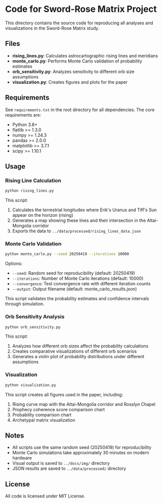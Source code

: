 # Code for Sword-Rose Matrix Project

This directory contains the source code for reproducing all analyses and visualizations in the Sword-Rose Matrix study.

## Files

- **rising_lines.py**: Calculates astrocartographic rising lines and meridians
- **monte_carlo.py**: Performs Monte Carlo validation of probability estimates
- **orb_sensitivity.py**: Analyzes sensitivity to different orb size assumptions
- **visualization.py**: Creates figures and plots for the paper

## Requirements

See `requirements.txt` in the root directory for all dependencies. The core requirements are:

- Python 3.8+
- flatlib >= 1.3.0
- numpy >= 1.24.3
- pandas >= 2.0.0
- matplotlib >= 3.7.1
- scipy >= 1.10.1

## Usage

### Rising Line Calculation

```bash
python rising_lines.py
```

This script:
1. Calculates the terrestrial longitudes where Erik's Uranus and Tiff's Sun appear on the horizon (rising)
2. Generates a map showing these lines and their intersection in the Altai-Mongolia corridor
3. Exports the data to `../data/processed/rising_lines_data.json`

### Monte Carlo Validation

```bash
python monte_carlo.py --seed 20250419 --iterations 10000
```

Options:
- `--seed`: Random seed for reproducibility (default: 20250419)
- `--iterations`: Number of Monte Carlo iterations (default: 10000)
- `--convergence`: Test convergence rate with different iteration counts
- `--output`: Output filename (default: monte_carlo_results.json)

This script validates the probability estimates and confidence intervals through simulation.

### Orb Sensitivity Analysis

```bash
python orb_sensitivity.py
```

This script:
1. Analyzes how different orb sizes affect the probability calculations
2. Creates comparative visualizations of different orb scenarios
3. Generates a violin plot of probability distributions under different assumptions

### Visualization

```bash
python visualization.py
```

This script creates all figures used in the paper, including:
1. Rising curve map with the Altai-Mongolia corridor and Rosslyn Chapel
2. Prophecy coherence score comparison chart
3. Probability comparison chart
4. Archetypal matrix visualization

## Notes

- All scripts use the same random seed (20250419) for reproducibility
- Monte Carlo simulations take approximately 30 minutes on modern hardware
- Visual output is saved to `../docs/img/` directory
- JSON results are saved to `../data/processed/` directory

## License

All code is licensed under MIT License.

